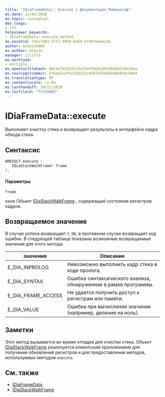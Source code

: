 ```yaml
---
title: 'IDiaFrameData:: Execute | Документация Майкрософт'
ms.date: 11/04/2016
ms.topic: conceptual
dev_langs:
- C++
helpviewer_keywords:
- IDiaFrameData::execute method
ms.assetid: 7a6c7d03-1ff1-4059-bd54-5f407eeebc26
author: mikejo5000
ms.author: mikejo
manager: jillfra
ms.workload:
- multiple
ms.openlocfilehash: 88c9af8293dfc6a35e5f0e42d9596494d74b10aa
ms.sourcegitcommit: 5f6ad1cefbcd3d531ce587ad30e684684f4c4d44
ms.translationtype: MT
ms.contentlocale: ru-RU
ms.lasthandoff: 10/22/2019
ms.locfileid: "72743685"
---
```

# <a name="idiaframedataexecute"></a>IDiaFrameData::execute
Выполняет очистку стека и возвращает результаты в интерфейсе кадра обхода стека.

## <a name="syntax"></a>Синтаксис

```C++
HRESULT execute ( 
   IDiaStackWalkFrame* frame
);
```

#### <a name="parameters"></a>Параметры
 `frame`

окне Объект [IDiaStackWalkFrame](../../debugger/debug-interface-access/idiastackwalkframe.md) , содержащий состояние регистров кадров.

## <a name="return-value"></a>Возвращаемое значение
 В случае успеха возвращает `S_OK`; в противном случае возвращает код ошибки. В следующей таблице показаны возможные возвращаемые значения для этого метода.

|значения|Описание|
|-----------|-----------------|
|E_DIA_INPROLOG|Невозможно выполнить кадр стека в коде пролога.|
|E_DIA_SYNTAX|Ошибка синтаксического анализа, обнаруженная в рамке программы.|
|E_DIA_FRAME_ACCESS|Не удается получить доступ к регистрам или памяти.|
|E_DIA_VALUE|Ошибка при вычислении значения (например, деление на ноль).|

## <a name="remarks"></a>Заметки
 Этот метод вызывается во время отладки для очистки стека. Объект [IDiaStackWalkFrame](../../debugger/debug-interface-access/idiastackwalkframe.md) реализуется клиентским приложением для получения обновлений регистров и для предоставления методов, используемых методом `execute`.

## <a name="see-also"></a>См. также
- [IDiaFrameData](../../debugger/debug-interface-access/idiaframedata.md)
- [IDiaStackWalkFrame](../../debugger/debug-interface-access/idiastackwalkframe.md)